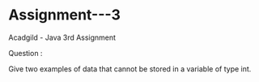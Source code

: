 # Assignment---3
Acadgild - Java 3rd Assignment

Question :

Give two examples of data that cannot be stored in a variable of type int.
